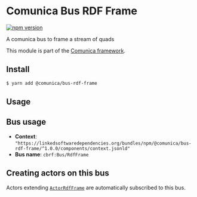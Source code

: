 # Comunica Bus RDF Frame

[![npm version](https://badge.fury.io/js/%40comunica%2Fbus-rdf-frame.svg)](https://www.npmjs.com/package/@comunica/bus-rdf-frame)

A comunica bus to frame a stream of quads

This module is part of the [Comunica framework](https://github.com/comunica/comunica).

## Install

```bash
$ yarn add @comunica/bus-rdf-frame
```

## Usage

## Bus usage

* **Context**: `"https://linkedsoftwaredependencies.org/bundles/npm/@comunica/bus-rdf-frame/^1.0.0/components/context.jsonld"`
* **Bus name**: `cbrf:Bus/RdfFrame`

## Creating actors on this bus

Actors extending [`ActorRdfFrame`](TODO:jsdoc_url) are automatically subscribed to this bus.
